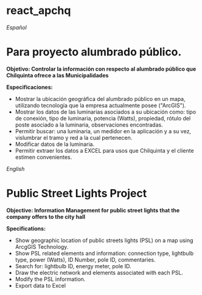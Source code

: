 # react_apchq

<i>Español</i>

<h1>Para proyecto alumbrado público.</h1>
<strong>Objetivo: Controlar la información con respecto al alumbrado público que Chilquinta ofrece a las Municipalidades</strong>

<b>Especificaciones:</b>

<ul>
    <li>Mostrar la ubicación geográfica del alumbrado público en un mapa, utilizando tecnología que la empresa actualmente posee ("ArcGIS").</li>
    <li>Mostrar los datos de las luminarias asociados a su ubicación como: tipo de conexión, tipo de luminaria, potencia (Watts), propiedad, rótulo del poste asociado a la luminaria, observaciones encontradas.</li>
    <li>Permitir buscar: una luminaria, un medidor en la aplicación y a su vez, vislumbrar el tramo y red a la cual pertenecen.</li>
    <li>Modificar datos de la luminaria.</li>
    <li>Permitir extraer los datos a EXCEL para usos que Chilquinta y el cliente estimen convenientes.</li>
</ul>

<i>English</i>

<h1>Public Street Lights Project </h1>
<strong>Objective: Information Management for public street lights that the company offers to the city hall</strong>

<b>Specifications:</b>

<ul>
    <li>Show geographic location of public streets lights (PSL) on a map using ArcgGIS Technology.</li>
    <li>Show PSL related elements and information:  connection type, lightbulb type, power (Watts), ID Number, pole ID, commentaries.</li>
    <li>Search for: lightbulb ID, energy meter, pole ID.
    <li>Draw the electric network and elements associated with each PSL.</li>
    <li>Modify the PSL information.</li>
    <li>Export data to Excel </li>
</ul>
